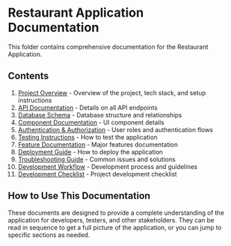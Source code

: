 # Restaurant Application Documentation

This folder contains comprehensive documentation for the Restaurant Application.

## Contents

1. [Project Overview](./project-overview.md) - Overview of the project, tech stack, and setup instructions
2. [API Documentation](./api-documentation.md) - Details on all API endpoints
3. [Database Schema](./database-schema.md) - Database structure and relationships
4. [Component Documentation](./component-documentation.md) - UI component details
5. [Authentication & Authorization](./auth-documentation.md) - User roles and authentication flows
6. [Testing Instructions](./testing-instructions.md) - How to test the application
7. [Feature Documentation](./feature-documentation.md) - Major features documentation
8. [Deployment Guide](./deployment-guide.md) - How to deploy the application
9. [Troubleshooting Guide](./troubleshooting-guide.md) - Common issues and solutions
10. [Development Workflow](./development-workflow.md) - Development process and guidelines
11. [Development Checklist](./development-checklist.md) - Project development checklist

## How to Use This Documentation

These documents are designed to provide a complete understanding of the application for developers, testers, and other stakeholders. They can be read in sequence to get a full picture of the application, or you can jump to specific sections as needed. 